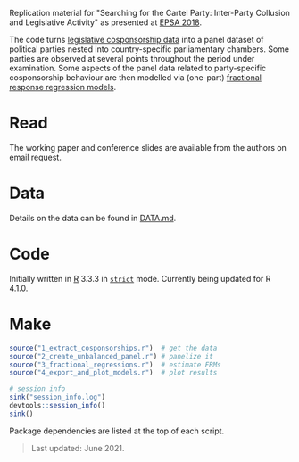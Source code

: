 Replication material for "Searching for the Cartel Party: Inter-Party Collusion and Legislative Activity" as presented at [EPSA 2018][epsa2018].

[epsa2018]: http://www.epsanet.org/conference-2018/

The code turns [legislative cosponsorship data][parlnet] into a panel dataset of political parties nested into country-specific parliamentary chambers. Some parties are observed at several points throughout the period under examination. Some aspects of the panel data related to party-specific cosponsorship behaviour are then modelled via (one-part) [fractional response regression models][frm].

[parlnet]: https://github.com/briatte/parlnet
[frm]: https://home.iscte-iul.pt/~jjsro/FRM.htm

# Read

The working paper and conference slides are available from the authors on email request.

# Data

Details on the data can be found in [DATA.md](DATA.md).

# Code

Initially written in [R][r] 3.3.3 in [`strict`][strict] mode. Currently being updated for R 4.1.0.

[r]: https://cran.r-project.org/
[strict]: https://github.com/hadley/strict

# Make

```r
source("1_extract_cosponsorships.r")  # get the data
source("2_create_unbalanced_panel.r") # panelize it
source("3_fractional_regressions.r")  # estimate FRMs
source("4_export_and_plot_models.r")  # plot results

# session info
sink("session_info.log")
devtools::session_info()
sink()
```

Package dependencies are listed at the top of each script.

> Last updated: June 2021.
